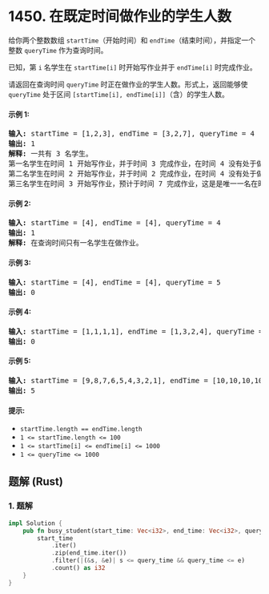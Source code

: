 # 1450. 在既定时间做作业的学生人数
给你两个整数数组 `startTime`（开始时间）和 `endTime`（结束时间），并指定一个整数 `queryTime` 作为查询时间。

已知，第 `i` 名学生在 `startTime[i]` 时开始写作业并于 `endTime[i]` 时完成作业。

请返回在查询时间 `queryTime` 时正在做作业的学生人数。形式上，返回能够使 `queryTime` 处于区间 `[startTime[i], endTime[i]]`（含）的学生人数。

#### 示例 1:
<pre>
<strong>输入:</strong> startTime = [1,2,3], endTime = [3,2,7], queryTime = 4
<strong>输出:</strong> 1
<strong>解释:</strong> 一共有 3 名学生。
第一名学生在时间 1 开始写作业，并于时间 3 完成作业，在时间 4 没有处于做作业的状态。
第二名学生在时间 2 开始写作业，并于时间 2 完成作业，在时间 4 没有处于做作业的状态。
第三名学生在时间 3 开始写作业，预计于时间 7 完成作业，这是是唯一一名在时间 4 时正在做作业的学生。
</pre>

#### 示例 2:
<pre>
<strong>输入:</strong> startTime = [4], endTime = [4], queryTime = 4
<strong>输出:</strong> 1
<strong>解释:</strong> 在查询时间只有一名学生在做作业。
</pre>

#### 示例 3:
<pre>
<strong>输入:</strong> startTime = [4], endTime = [4], queryTime = 5
<strong>输出:</strong> 0
</pre>

#### 示例 4:
<pre>
<strong>输入:</strong> startTime = [1,1,1,1], endTime = [1,3,2,4], queryTime = 7
<strong>输出:</strong> 0
</pre>

#### 示例 5:
<pre>
<strong>输入:</strong> startTime = [9,8,7,6,5,4,3,2,1], endTime = [10,10,10,10,10,10,10,10,10], queryTime = 5
<strong>输出:</strong> 5
</pre>

#### 提示:
* `startTime.length == endTime.length`
* `1 <= startTime.length <= 100`
* `1 <= startTime[i] <= endTime[i] <= 1000`
* `1 <= queryTime <= 1000`

## 题解 (Rust)

### 1. 题解
```Rust
impl Solution {
    pub fn busy_student(start_time: Vec<i32>, end_time: Vec<i32>, query_time: i32) -> i32 {
        start_time
            .iter()
            .zip(end_time.iter())
            .filter(|(&s, &e)| s <= query_time && query_time <= e)
            .count() as i32
    }
}
```
